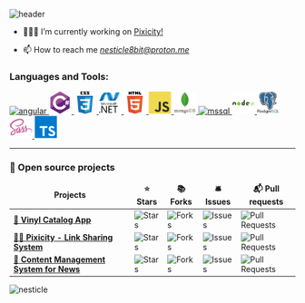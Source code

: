 ![header](https://capsule-render.vercel.app/api?type=waving&color=auto&height=270&section=header&text=nesticle8bit&fontSize=90&animation=fadeIn&fontAlignY=38&desc=A%20passionate%20developer%20&descAlignY=55&descAlign=66)

- 🧙🏼‍♂️ I’m currently working on [Pixicity!](https://github.com/NESTicle/pixicity)

- 📫 How to reach me *nesticle8bit@proton.me*

<h3 align="left">Languages and Tools:</h3>
<p align="left"> <a href="https://angular.io" target="_blank" rel="noreferrer"> <img src="https://angular.io/assets/images/logos/angular/angular.svg" alt="angular" width="40" height="40"/> </a> <a href="https://www.w3schools.com/cs/" target="_blank" rel="noreferrer"> <img src="https://raw.githubusercontent.com/devicons/devicon/master/icons/csharp/csharp-original.svg" alt="csharp" width="40" height="40"/> </a> <a href="https://www.w3schools.com/css/" target="_blank" rel="noreferrer"> <img src="https://raw.githubusercontent.com/devicons/devicon/master/icons/css3/css3-original-wordmark.svg" alt="css3" width="40" height="40"/> </a> <a href="https://dotnet.microsoft.com/" target="_blank" rel="noreferrer"> <img src="https://raw.githubusercontent.com/devicons/devicon/master/icons/dot-net/dot-net-original-wordmark.svg" alt="dotnet" width="40" height="40"/> </a> <a href="https://www.w3.org/html/" target="_blank" rel="noreferrer"> <img src="https://raw.githubusercontent.com/devicons/devicon/master/icons/html5/html5-original-wordmark.svg" alt="html5" width="40" height="40"/> </a> <a href="https://developer.mozilla.org/en-US/docs/Web/JavaScript" target="_blank" rel="noreferrer"> <img src="https://raw.githubusercontent.com/devicons/devicon/master/icons/javascript/javascript-original.svg" alt="javascript" width="40" height="40"/> </a> <a href="https://www.mongodb.com/" target="_blank" rel="noreferrer"> <img src="https://raw.githubusercontent.com/devicons/devicon/master/icons/mongodb/mongodb-original-wordmark.svg" alt="mongodb" width="40" height="40"/> </a> <a href="https://www.microsoft.com/en-us/sql-server" target="_blank" rel="noreferrer"> <img src="https://www.svgrepo.com/show/303229/microsoft-sql-server-logo.svg" alt="mssql" width="40" height="40"/> </a> <a href="https://nodejs.org" target="_blank" rel="noreferrer"> <img src="https://raw.githubusercontent.com/devicons/devicon/master/icons/nodejs/nodejs-original-wordmark.svg" alt="nodejs" width="40" height="40"/> </a> <a href="https://www.postgresql.org" target="_blank" rel="noreferrer"> <img src="https://raw.githubusercontent.com/devicons/devicon/master/icons/postgresql/postgresql-original-wordmark.svg" alt="postgresql" width="40" height="40"/> </a> <a href="https://sass-lang.com" target="_blank" rel="noreferrer"> <img src="https://raw.githubusercontent.com/devicons/devicon/master/icons/sass/sass-original.svg" alt="sass" width="40" height="40"/> </a> <a href="https://www.typescriptlang.org/" target="_blank" rel="noreferrer"> <img src="https://raw.githubusercontent.com/devicons/devicon/master/icons/typescript/typescript-original.svg" alt="typescript" width="40" height="40"/> </a> </p>

----------

### 💼 Open source projects

<table>
  <thead align="center">
    <tr border: none;>
      <td><b>Projects</b></td>
      <td><b>⭐ Stars</b></td>
      <td><b>📚 Forks</b></td>
      <td><b>🛎 Issues</b></td>
      <td><b>📬 Pull requests</b></td>
    </tr>
  </thead>
  <tbody>
    <tr>
		  <td>
        <a href="https://github.com/NESTicle/vinyl_catalog-frontend">
          🎵 <b>Vinyl Catalog App</b>
        </a>
      </td>
      <td><img alt="Stars" src="https://img.shields.io/github/stars/NESTicle/vinyl_catalog-frontend?style=flat-square&labelColor=343b41"/></td>
      <td><img alt="Forks" src="https://img.shields.io/github/forks/NESTicle/vinyl_catalog-frontend?style=flat-square&labelColor=343b41"/></td>
      <td><img alt="Issues" src="https://img.shields.io/github/issues/NESTicle/vinyl_catalog-frontend?style=flat-square&labelColor=343b41"/></td>
      <td><img alt="Pull Requests" src="https://img.shields.io/github/issues-pr/NESTicle/vinyl_catalog-frontend?style=flat-square&labelColor=343b41"/></td>
    </tr>
	  <tr>
	    <td><a href="https://github.com/NESTicle/pixicity">
		    👨‍💻 <b>Pixicity - Link Sharing System</b></a></td>
      <td><img alt="Stars" src="https://img.shields.io/github/stars/NESTicle/pixicity?style=flat-square&labelColor=343b41"/></td>
      <td><img alt="Forks" src="https://img.shields.io/github/forks/NESTicle/pixicity?style=flat-square&labelColor=343b41"/></td>
      <td><img alt="Issues" src="https://img.shields.io/github/issues/NESTicle/pixicity?style=flat-square&labelColor=343b41"/></td>
      <td><img alt="Pull Requests" src="https://img.shields.io/github/issues-pr/NESTicle/pixicity?style=flat-square&labelColor=343b41"/></td>
    </tr>
    <tr>
	    <td><a href="https://github.com/NESTicle/news_cms">📰 <b>Content Management System for News</b></a></td>
      <td><img alt="Stars" src="https://img.shields.io/github/stars/NESTicle/news_cms?style=flat-square&labelColor=343b41"/></td>
      <td><img alt="Forks" src="https://img.shields.io/github/forks/NESTicle/news_cms?style=flat-square&labelColor=343b41"/></td>
      <td><img alt="Issues" src="https://img.shields.io/github/issues/NESTicle/news_cms?style=flat-square&labelColor=343b41"/></td>
      <td><img alt="Pull Requests" src="https://img.shields.io/github/issues-pr/NESTicle/news_cms?style=flat-square&labelColor=343b41"/></td>
    </tr>
  </tbody>
</table>

<p align="left"> <img src="https://komarev.com/ghpvc/?username=nesticle&label=Profile%20views&color=0e75b6&style=flat" alt="nesticle" /> </p>
